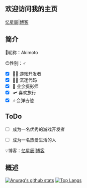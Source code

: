 ## 欢迎访问我的主页
[忆星辰|博客](https://extingstudio.com)
<!--
**wr20060926/wr20060926** is a ✨ _special_ ✨ repository because its `README.md` (this file) appears on your GitHub profile.

Here are some ideas to get you started:

- 🔭 I’m currently working on ...
- 🌱 I’m currently learning ...
- 👯 I’m looking to collaborate on ...
- 🤔 I’m looking for help with ...
- 💬 Ask me about ...
- 📫 How to reach me: ...
- 😄 Pronouns: ...
- ⚡ Fun fact: ...
-->
## 简介
🎈昵称：Akimoto

😉性别：♂

- [x] 👨‍💻 游戏开发者
- [x] 👨‍💻 沉迷代码
- [x] 📸 业余摄影师
- [x] 🛩 喜欢旅行
- [x] 🎶 会弹吉他

## ToDo
- [ ] 成为一名优秀的游戏开发者
- [ ] 成为一名热爱生活的人


💡博客：[忆星辰|博客](https://extingstudio.com)
## 概述
[![Anurag's github stats](https://github-readme-stats.vercel.app/api?username=wayne0926)](https://github.com/anuraghazra/github-readme-stats)
[![Top Langs](https://github-readme-stats.vercel.app/api/top-langs/?username=wayne0926)](https://github.com/anuraghazra/github-readme-stats)
